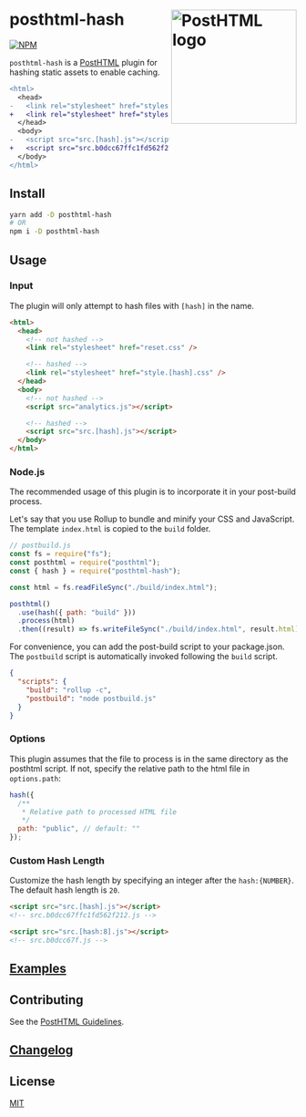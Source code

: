 # posthtml-hash <img align="right" width="220" height="200" title="PostHTML logo" src="http://posthtml.github.io/posthtml/logo.svg">

[![NPM][npm]][npm-url]

`posthtml-hash` is a [PostHTML](https://github.com/posthtml/posthtml) plugin for hashing static assets to enable caching.

```diff
<html>
  <head>
-   <link rel="stylesheet" href="styles.[hash].css" />
+   <link rel="stylesheet" href="styles.9a6cf95c41e87b9dc102.css" />
  </head>
  <body>
-   <script src="src.[hash].js"></script>
+   <script src="src.b0dcc67ffc1fd562f212.js"></script>
  </body>
</html>
```

## Install

```bash
yarn add -D posthtml-hash
# OR
npm i -D posthtml-hash
```

## Usage

### Input

The plugin will only attempt to hash files with `[hash]` in the name.

```html
<html>
  <head>
    <!-- not hashed -->
    <link rel="stylesheet" href="reset.css" />

    <!-- hashed -->
    <link rel="stylesheet" href="style.[hash].css" />
  </head>
  <body>
    <!-- not hashed -->
    <script src="analytics.js"></script>

    <!-- hashed -->
    <script src="src.[hash].js"></script>
  </body>
</html>
```

### Node.js

The recommended usage of this plugin is to incorporate it in your post-build process.

Let's say that you use Rollup to bundle and minify your CSS and JavaScript. The template `index.html` is copied to the `build` folder.

```js
// postbuild.js
const fs = require("fs");
const posthtml = require("posthtml");
const { hash } = require("posthtml-hash");

const html = fs.readFileSync("./build/index.html");

posthtml()
  .use(hash({ path: "build" }))
  .process(html)
  .then((result) => fs.writeFileSync("./build/index.html", result.html));
```

For convenience, you can add the post-build script to your package.json. The `postbuild` script is automatically invoked following the `build` script.

```json
{
  "scripts": {
    "build": "rollup -c",
    "postbuild": "node postbuild.js"
  }
}
```

### Options

This plugin assumes that the file to process is in the same directory as the posthtml script. If not, specify the relative path to the html file in `options.path`:

```js
hash({
  /**
   * Relative path to processed HTML file
   */
  path: "public", // default: ""
});
```

### Custom Hash Length

Customize the hash length by specifying an integer after the `hash:{NUMBER}`. The default hash length is `20`.

```html
<script src="src.[hash].js"></script>
<!-- src.b0dcc67ffc1fd562f212.js -->

<script src="src.[hash:8].js"></script>
<!-- src.b0dcc67f.js -->
```

## [Examples](examples)

## Contributing

See the [PostHTML Guidelines](https://github.com/posthtml/posthtml/tree/master/docs).

## [Changelog](CHANGELOG.md)

## License

[MIT](LICENSE)

[npm]: https://img.shields.io/npm/v/posthtml-hash.svg?color=blue
[npm-url]: https://npmjs.com/package/posthtml-hash
